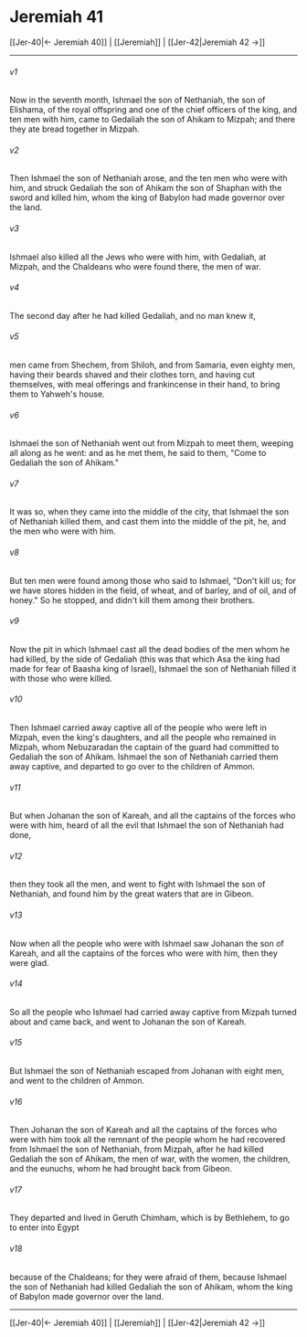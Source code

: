 # Jeremiah 41

[[Jer-40|← Jeremiah 40]] | [[Jeremiah]] | [[Jer-42|Jeremiah 42 →]]
***



###### v1 
Now in the seventh month, Ishmael the son of Nethaniah, the son of Elishama, of the royal offspring and one of the chief officers of the king, and ten men with him, came to Gedaliah the son of Ahikam to Mizpah; and there they ate bread together in Mizpah. 

###### v2 
Then Ishmael the son of Nethaniah arose, and the ten men who were with him, and struck Gedaliah the son of Ahikam the son of Shaphan with the sword and killed him, whom the king of Babylon had made governor over the land. 

###### v3 
Ishmael also killed all the Jews who were with him, with Gedaliah, at Mizpah, and the Chaldeans who were found there, the men of war. 

###### v4 
The second day after he had killed Gedaliah, and no man knew it, 

###### v5 
men came from Shechem, from Shiloh, and from Samaria, even eighty men, having their beards shaved and their clothes torn, and having cut themselves, with meal offerings and frankincense in their hand, to bring them to Yahweh's house. 

###### v6 
Ishmael the son of Nethaniah went out from Mizpah to meet them, weeping all along as he went: and as he met them, he said to them, "Come to Gedaliah the son of Ahikam." 

###### v7 
It was so, when they came into the middle of the city, that Ishmael the son of Nethaniah killed them, and cast them into the middle of the pit, he, and the men who were with him. 

###### v8 
But ten men were found among those who said to Ishmael, "Don't kill us; for we have stores hidden in the field, of wheat, and of barley, and of oil, and of honey." So he stopped, and didn't kill them among their brothers. 

###### v9 
Now the pit in which Ishmael cast all the dead bodies of the men whom he had killed, by the side of Gedaliah (this was that which Asa the king had made for fear of Baasha king of Israel), Ishmael the son of Nethaniah filled it with those who were killed. 

###### v10 
Then Ishmael carried away captive all of the people who were left in Mizpah, even the king's daughters, and all the people who remained in Mizpah, whom Nebuzaradan the captain of the guard had committed to Gedaliah the son of Ahikam. Ishmael the son of Nethaniah carried them away captive, and departed to go over to the children of Ammon. 

###### v11 
But when Johanan the son of Kareah, and all the captains of the forces who were with him, heard of all the evil that Ishmael the son of Nethaniah had done, 

###### v12 
then they took all the men, and went to fight with Ishmael the son of Nethaniah, and found him by the great waters that are in Gibeon. 

###### v13 
Now when all the people who were with Ishmael saw Johanan the son of Kareah, and all the captains of the forces who were with him, then they were glad. 

###### v14 
So all the people who Ishmael had carried away captive from Mizpah turned about and came back, and went to Johanan the son of Kareah. 

###### v15 
But Ishmael the son of Nethaniah escaped from Johanan with eight men, and went to the children of Ammon. 

###### v16 
Then Johanan the son of Kareah and all the captains of the forces who were with him took all the remnant of the people whom he had recovered from Ishmael the son of Nethaniah, from Mizpah, after he had killed Gedaliah the son of Ahikam, the men of war, with the women, the children, and the eunuchs, whom he had brought back from Gibeon. 

###### v17 
They departed and lived in Geruth Chimham, which is by Bethlehem, to go to enter into Egypt 

###### v18 
because of the Chaldeans; for they were afraid of them, because Ishmael the son of Nethaniah had killed Gedaliah the son of Ahikam, whom the king of Babylon made governor over the land.

***
[[Jer-40|← Jeremiah 40]] | [[Jeremiah]] | [[Jer-42|Jeremiah 42 →]]
